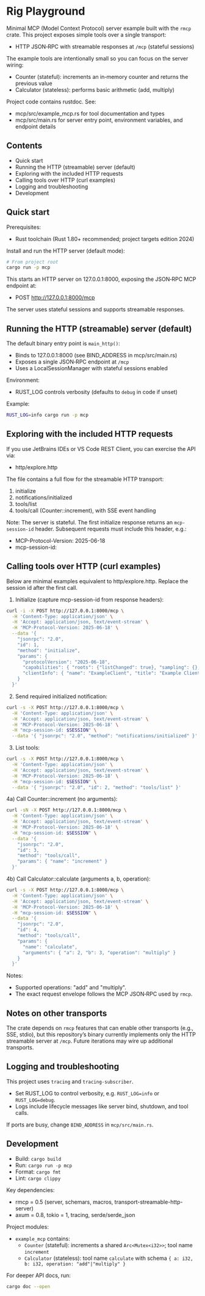# Rig Playground

Minimal MCP (Model Context Protocol) server example built with the `rmcp` crate. This project exposes simple tools over a single transport:

- HTTP JSON‑RPC with streamable responses at `/mcp` (stateful sessions)

The example tools are intentionally small so you can focus on the server wiring:

- Counter (stateful): increments an in‑memory counter and returns the previous value
- Calculator (stateless): performs basic arithmetic (add, multiply)

Project code contains rustdoc. See:
- mcp/src/example_mcp.rs for tool documentation and types
- mcp/src/main.rs for server entry point, environment variables, and endpoint details


## Contents
- Quick start
- Running the HTTP (streamable) server (default)
- Exploring with the included HTTP requests
- Calling tools over HTTP (curl examples)
- Logging and troubleshooting
- Development


## Quick start
Prerequisites:
- Rust toolchain (Rust 1.80+ recommended; project targets edition 2024)

Install and run the HTTP server (default mode):

```bash
# From project root
cargo run -p mcp
```

This starts an HTTP server on 127.0.0.1:8000, exposing the JSON‑RPC MCP endpoint at:

- POST http://127.0.0.1:8000/mcp

The server uses stateful sessions and supports streamable responses.


## Running the HTTP (streamable) server (default)
The default binary entry point is `main_http()`:
- Binds to 127.0.0.1:8000 (see BIND_ADDRESS in mcp/src/main.rs)
- Exposes a single JSON‑RPC endpoint at `/mcp`
- Uses a LocalSessionManager with stateful sessions enabled

Environment:
- RUST_LOG controls verbosity (defaults to `debug` in code if unset)

Example:
```bash
RUST_LOG=info cargo run -p mcp
```


## Exploring with the included HTTP requests
If you use JetBrains IDEs or VS Code REST Client, you can exercise the API via:
- http/explore.http

The file contains a full flow for the streamable HTTP transport:
1) initialize
2) notifications/initialized
3) tools/list
4) tools/call (Counter::increment), with SSE event handling

Note: The server is stateful. The first initialize response returns an `mcp-session-id` header. Subsequent requests must include this header, e.g.:

- MCP-Protocol-Version: 2025-06-18
- mcp-session-id: <value from initialize response>


## Calling tools over HTTP (curl examples)
Below are minimal examples equivalent to http/explore.http. Replace the session id after the first call.

1) Initialize (capture mcp-session-id from response headers):
```bash
curl -i -X POST http://127.0.0.1:8000/mcp \
  -H 'Content-Type: application/json' \
  -H 'Accept: application/json, text/event-stream' \
  -H 'MCP-Protocol-Version: 2025-06-18' \
  --data '{
    "jsonrpc": "2.0",
    "id": 1,
    "method": "initialize",
    "params": {
      "protocolVersion": "2025-06-18",
      "capabilities": { "roots": {"listChanged": true}, "sampling": {}, "elicitation": {} },
      "clientInfo": { "name": "ExampleClient", "title": "Example Client", "version": "1.0.0" }
    }
  }'
```

2) Send required initialized notification:
```bash
curl -s -X POST http://127.0.0.1:8000/mcp \
  -H 'Content-Type: application/json' \
  -H 'Accept: application/json, text/event-stream' \
  -H 'MCP-Protocol-Version: 2025-06-18' \
  -H "mcp-session-id: $SESSION" \
  --data '{ "jsonrpc": "2.0", "method": "notifications/initialized" }'
```

3) List tools:
```bash
curl -s -X POST http://127.0.0.1:8000/mcp \
  -H 'Content-Type: application/json' \
  -H 'Accept: application/json, text/event-stream' \
  -H 'MCP-Protocol-Version: 2025-06-18' \
  -H "mcp-session-id: $SESSION" \
  --data '{ "jsonrpc": "2.0", "id": 2, "method": "tools/list" }'
```

4a) Call Counter::increment (no arguments):
```bash
curl -sN -X POST http://127.0.0.1:8000/mcp \
  -H 'Content-Type: application/json' \
  -H 'Accept: application/json, text/event-stream' \
  -H 'MCP-Protocol-Version: 2025-06-18' \
  -H "mcp-session-id: $SESSION" \
  --data '{
    "jsonrpc": "2.0",
    "id": 3,
    "method": "tools/call",
    "params": { "name": "increment" }
  }'
```

4b) Call Calculator::calculate (arguments a, b, operation):
```bash
curl -s -X POST http://127.0.0.1:8000/mcp \
  -H 'Content-Type: application/json' \
  -H 'Accept: application/json, text/event-stream' \
  -H 'MCP-Protocol-Version: 2025-06-18' \
  -H "mcp-session-id: $SESSION" \
  --data '{
    "jsonrpc": "2.0",
    "id": 4,
    "method": "tools/call",
    "params": {
      "name": "calculate",
      "arguments": { "a": 2, "b": 3, "operation": "multiply" }
    }
  }'
```
Notes:
- Supported operations: "add" and "multiply".
- The exact request envelope follows the MCP JSON‑RPC used by `rmcp`.


## Notes on other transports
The crate depends on `rmcp` features that can enable other transports (e.g., SSE, stdio), but this repository’s binary currently implements only the HTTP streamable server at `/mcp`. Future iterations may wire up additional transports.


## Logging and troubleshooting
This project uses `tracing` and `tracing-subscriber`.
- Set RUST_LOG to control verbosity, e.g. `RUST_LOG=info` or `RUST_LOG=debug`.
- Logs include lifecycle messages like server bind, shutdown, and tool calls.

If ports are busy, change `BIND_ADDRESS` in `mcp/src/main.rs`.


## Development
- Build: `cargo build`
- Run: `cargo run -p mcp`
- Format: `cargo fmt`
- Lint: `cargo clippy`

Key dependencies:
- rmcp = 0.5 (server, schemars, macros, transport-streamable-http-server)
- axum = 0.8, tokio = 1, tracing, serde/serde_json

Project modules:
- `example_mcp` contains:
  - `Counter` (stateful): increments a shared `Arc<Mutex<i32>>`; tool name `increment`
  - `Calculator` (stateless): tool name `calculate` with schema `{ a: i32, b: i32, operation: "add"|"multiply" }`

For deeper API docs, run:
```bash
cargo doc --open
```

